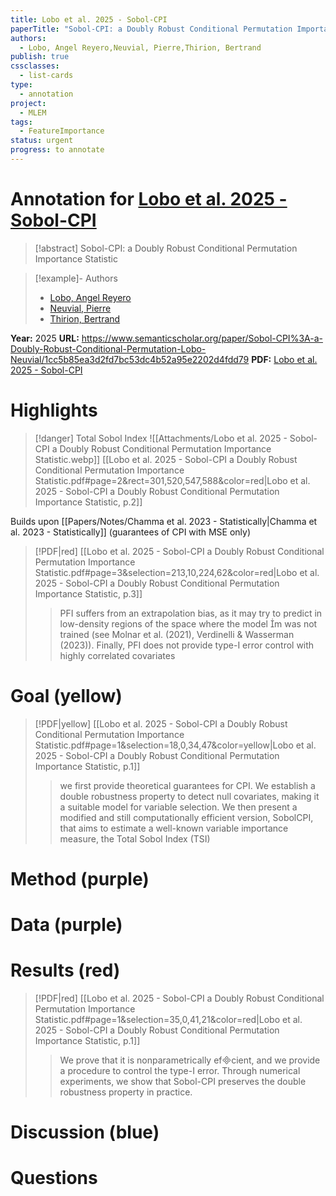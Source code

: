 ```yaml
---
title: Lobo et al. 2025 - Sobol-CPI
paperTitle: "Sobol-CPI: a Doubly Robust Conditional Permutation Importance Statistic"
authors:
  - Lobo, Angel Reyero,Neuvial, Pierre,Thirion, Bertrand
publish: true
cssclasses:
  - list-cards
type:
  - annotation
project:
  - MLEM
tags:
  - FeatureImportance
status: urgent
progress: to annotate
---
```

# Annotation for [Lobo et al. 2025 - Sobol-CPI](Papers/References/Lobo%20et%20al.%202025%20-%20Sobol-CPI)

> [!abstract] Sobol-CPI: a Doubly Robust Conditional Permutation Importance Statistic

> [!example]- Authors
> - [Lobo, Angel Reyero](Lobo%2C%20Angel%20Reyero)
> - [Neuvial, Pierre](Neuvial%2C%20Pierre)
> - [Thirion, Bertrand](Thirion%2C%20Bertrand)

**Year:** 2025
**URL:** https://www.semanticscholar.org/paper/Sobol-CPI%3A-a-Doubly-Robust-Conditional-Permutation-Lobo-Neuvial/1cc5b85ea3d2fd7bc53dc4b52a95e2202d4fdd79
**PDF:** [Lobo et al. 2025 - Sobol-CPI](Papers/PDFs/Lobo%20et%20al.%202025%20-%20Sobol-CPI%20a%20Doubly%20Robust%20Conditional%20Permutation%20Importance%20Statistic.pdf)

# Highlights

> [!danger] Total Sobol Index
> ![[Attachments/Lobo et al. 2025 - Sobol-CPI a Doubly Robust Conditional Permutation Importance Statistic.webp]]
> [[Lobo et al. 2025 - Sobol-CPI a Doubly Robust Conditional Permutation Importance Statistic.pdf#page=2&rect=301,520,547,588&color=red|Lobo et al. 2025 - Sobol-CPI a Doubly Robust Conditional Permutation Importance Statistic, p.2]]

Builds upon [[Papers/Notes/Chamma et al. 2023 - Statistically|Chamma et al. 2023 - Statistically]] (guarantees of CPI with MSE only)


> [!PDF|red] [[Lobo et al. 2025 - Sobol-CPI a Doubly Robust Conditional Permutation Importance Statistic.pdf#page=3&selection=213,10,224,62&color=red|Lobo et al. 2025 - Sobol-CPI a Doubly Robust Conditional Permutation Importance Statistic, p.3]]
> > PFI suffers from an extrapolation bias, as it may try to predict in low-density regions of the space where the model m was not trained (see Molnar et al. (2021), Verdinelli & Wasserman (2023)). Finally, PFI does not provide type-I error control with highly correlated covariates


# Goal (yellow)


> [!PDF|yellow] [[Lobo et al. 2025 - Sobol-CPI a Doubly Robust Conditional Permutation Importance Statistic.pdf#page=1&selection=18,0,34,47&color=yellow|Lobo et al. 2025 - Sobol-CPI a Doubly Robust Conditional Permutation Importance Statistic, p.1]]
> > we first provide theoretical guarantees for CPI. We establish a double robustness property to detect null covariates, making it a suitable model for variable selection. We then present a modified and still computationally efficient version, SobolCPI, that aims to estimate a well-known variable importance measure, the Total Sobol Index (TSI)


# Method (purple)


# Data (purple)


# Results (red)


> [!PDF|red] [[Lobo et al. 2025 - Sobol-CPI a Doubly Robust Conditional Permutation Importance Statistic.pdf#page=1&selection=35,0,41,21&color=red|Lobo et al. 2025 - Sobol-CPI a Doubly Robust Conditional Permutation Importance Statistic, p.1]]
> > We prove that it is nonparametrically efcient, and we provide a procedure to control the type-I error. Through numerical experiments, we show that Sobol-CPI preserves the double robustness property in practice.


# Discussion (blue)


# Questions

